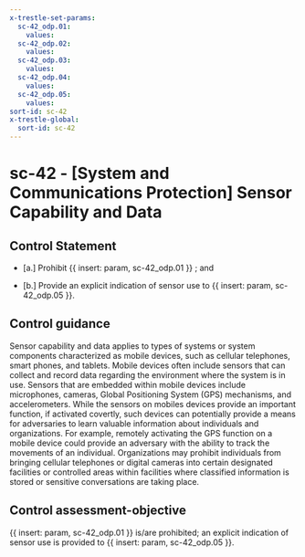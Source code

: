 ```yaml
---
x-trestle-set-params:
  sc-42_odp.01:
    values:
  sc-42_odp.02:
    values:
  sc-42_odp.03:
    values:
  sc-42_odp.04:
    values:
  sc-42_odp.05:
    values:
sort-id: sc-42
x-trestle-global:
  sort-id: sc-42
---
```


# sc-42 - \[System and Communications Protection\] Sensor Capability and Data

## Control Statement

- \[a.\] Prohibit {{ insert: param, sc-42_odp.01 }} ; and

- \[b.\] Provide an explicit indication of sensor use to {{ insert: param, sc-42_odp.05 }}.

## Control guidance

Sensor capability and data applies to types of systems or system components characterized as mobile devices, such as cellular telephones, smart phones, and tablets. Mobile devices often include sensors that can collect and record data regarding the environment where the system is in use. Sensors that are embedded within mobile devices include microphones, cameras, Global Positioning System (GPS) mechanisms, and accelerometers. While the sensors on mobiles devices provide an important function, if activated covertly, such devices can potentially provide a means for adversaries to learn valuable information about individuals and organizations. For example, remotely activating the GPS function on a mobile device could provide an adversary with the ability to track the movements of an individual. Organizations may prohibit individuals from bringing cellular telephones or digital cameras into certain designated facilities or controlled areas within facilities where classified information is stored or sensitive conversations are taking place.

## Control assessment-objective

{{ insert: param, sc-42_odp.01 }} is/are prohibited;
an explicit indication of sensor use is provided to {{ insert: param, sc-42_odp.05 }}.

